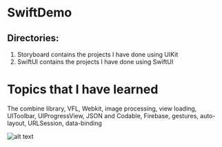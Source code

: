 # SwiftDemo

## Directories:
1. Storyboard contains the projects I have done using UIKit
2. SwiftUI contains the projects I have done using SwiftUI

# Topics that I have learned
The combine library, VFL, Webkit, image processing, view loading, UIToolbar, UIProgressView, JSON and Codable, Firebase, gestures, auto-layout, URLSession, data-binding

![alt text](https://en.wikipedia.org/wiki/File:Image_created_with_a_mobile_phone.png)
